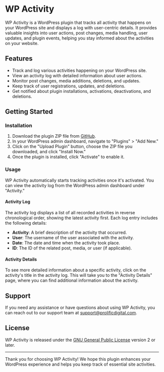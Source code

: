 # WP Activity

WP Activity is a WordPress plugin that tracks all activity that happens on your WordPress site and displays a log with user-centric details. It provides valuable insights into user actions, post changes, media handling, user updates, and plugin events, helping you stay informed about the activities on your website.

## Features

- Track and log various activities happening on your WordPress site.
- View an activity log with detailed information about user actions.
- Monitor post changes, media additions, deletions, and updates.
- Keep track of user registrations, updates, and deletions.
- Get notified about plugin installations, activations, deactivations, and deletions.

## Getting Started

### Installation

1. Download the plugin ZIP file from [GitHub](https://github.com/prolific-digital/wp-activity/releases).
2. In your WordPress admin dashboard, navigate to "Plugins" > "Add New."
3. Click on the "Upload Plugin" button, choose the ZIP file you downloaded, and click "Install Now."
4. Once the plugin is installed, click "Activate" to enable it.

### Usage

WP Activity automatically starts tracking activities once it's activated. You can view the activity log from the WordPress admin dashboard under "Activity."

#### Activity Log

The activity log displays a list of all recorded activities in reverse chronological order, showing the latest activity first. Each log entry includes the following details:

- **Activity**: A brief description of the activity that occurred.
- **User**: The username of the user associated with the activity.
- **Date**: The date and time when the activity took place.
- **ID**: The ID of the related post, media, or user (if applicable).

#### Activity Details

To see more detailed information about a specific activity, click on the activity's title in the activity log. This will take you to the "Activity Details" page, where you can find additional information about the activity.

## Support

If you need any assistance or have questions about using WP Activity, you can reach out to our support team at [support@prolificdigital.com](mailto:support@prolificdigital.com).

## License

WP Activity is released under the [GNU General Public License](https://www.gnu.org/licenses/gpl-2.0.html) version 2 or later.

---

Thank you for choosing WP Activity! We hope this plugin enhances your WordPress experience and helps you keep track of essential site activities.
